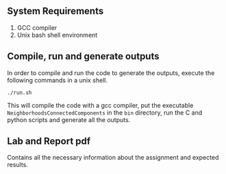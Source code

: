 ## System Requirements
1. GCC compiler
2. Unix bash shell environment

## Compile, run and generate outputs
In order to compile and run the code to generate the outputs, execute the following commands in a unix shell.

	./run.sh

This will compile the code with a gcc compiler, put the executable ``NeighborhoodsConnectedComponents`` in the ``bin`` directory, run the C and python scripts and generate all the outputs.

## Lab and Report pdf
Contains all the necessary information about the assignment and expected results.
